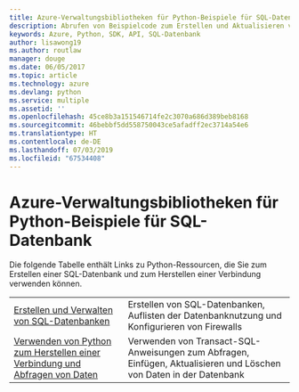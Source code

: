 ```yaml
---
title: Azure-Verwaltungsbibliotheken für Python-Beispiele für SQL-Datenbank
description: Abrufen von Beispielcode zum Erstellen und Aktualisieren von Azure SQL-Datenbanken mit den Azure-Verwaltungsbibliotheken für Python
keywords: Azure, Python, SDK, API, SQL-Datenbank
author: lisawong19
ms.author: routlaw
manager: douge
ms.date: 06/05/2017
ms.topic: article
ms.technology: azure
ms.devlang: python
ms.service: multiple
ms.assetid: ''
ms.openlocfilehash: 45ce8b3a151546714fe2c3070a686d389beb8168
ms.sourcegitcommit: 46bebbf5dd558750043ce5afadff2ec3714a54e6
ms.translationtype: HT
ms.contentlocale: de-DE
ms.lasthandoff: 07/03/2019
ms.locfileid: "67534408"
---
```

# <a name="azure-management-libraries-for-python-samples-for-sql-database"></a>Azure-Verwaltungsbibliotheken für Python-Beispiele für SQL-Datenbank

Die folgende Tabelle enthält Links zu Python-Ressourcen, die Sie zum Erstellen einer SQL-Datenbank und zum Herstellen einer Verbindung verwenden können. 

| ||
|---|---|
| [Erstellen und Verwalten von SQL-Datenbanken][1] | Erstellen von SQL-Datenbanken, Auflisten der Datenbanknutzung und Konfigurieren von Firewalls  | 
| [Verwenden von Python zum Herstellen einer Verbindung und Abfragen von Daten][2] | Verwenden von Transact-SQL-Anweisungen zum Abfragen, Einfügen, Aktualisieren und Löschen von Daten in der Datenbank | 

[1]: https://azure.microsoft.com/resources/samples/sql-database-python-manage/
[2]: https://docs.microsoft.com/azure/sql-database/sql-database-connect-query-python